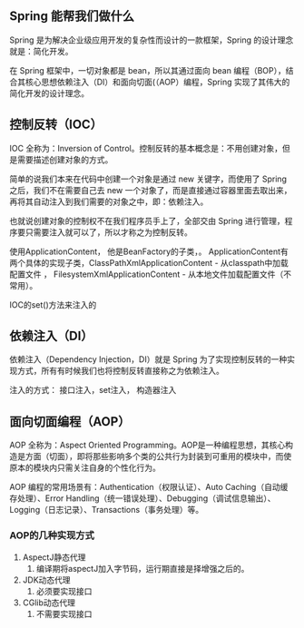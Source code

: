 ## Spring 能帮我们做什么

Spring 是为解决企业级应用开发的复杂性而设计的一款框架，Spring 的设计理念就是：简化开发。

在 Spring 框架中，一切对象都是 bean，所以其通过面向 bean 编程（BOP），结合其核心思想依赖注入（DI）和面向切面(（AOP）编程，Spring 实现了其伟大的简化开发的设计理念。

## 控制反转（IOC）

IOC 全称为：Inversion of Control。控制反转的基本概念是：不用创建对象，但是需要描述创建对象的方式。

简单的说我们本来在代码中创建一个对象是通过 new 关键字，而使用了 Spring 之后，我们不在需要自己去 new 一个对象了，而是直接通过容器里面去取出来，再将其自动注入到我们需要的对象之中，即：依赖注入。

也就说创建对象的控制权不在我们程序员手上了，全部交由 Spring 进行管理，程序要只需要注入就可以了，所以才称之为控制反转。

使用ApplicationContent， 他是BeanFactory的子类，。 ApplicationContent有两个具体的实现子类，ClassPathXmlApplicationContent - 从classpath中加载配置文件  ， FilesystemXmlApplicationContent - 从本地文件加载配置文件（不常用）。 


IOC的set()方法来注入的

## 依赖注入（DI）

依赖注入（Dependency Injection，DI）就是 Spring 为了实现控制反转的一种实现方式，所有有时候我们也将控制反转直接称之为依赖注入。

注入的方式： 接口注入，set注入， 构造器注入

## 面向切面编程（AOP）

AOP 全称为：Aspect Oriented Programming。AOP是一种编程思想，其核心构造是方面（切面），即将那些影响多个类的公共行为封装到可重用的模块中，而使原本的模块内只需关注自身的个性化行为。

AOP 编程的常用场景有：Authentication（权限认证）、Auto Caching（自动缓存处理）、Error Handling（统一错误处理）、Debugging（调试信息输出）、Logging（日志记录）、Transactions（事务处理）等。

### AOP的几种实现方式

1. AspectJ静态代理
   1. 编译期将aspectJ加入字节码，运行期直接是择增强之后的。
2. JDK动态代理
   1. 必须要实现接口
3. CGlib动态代理
   1. 不需要实现接口